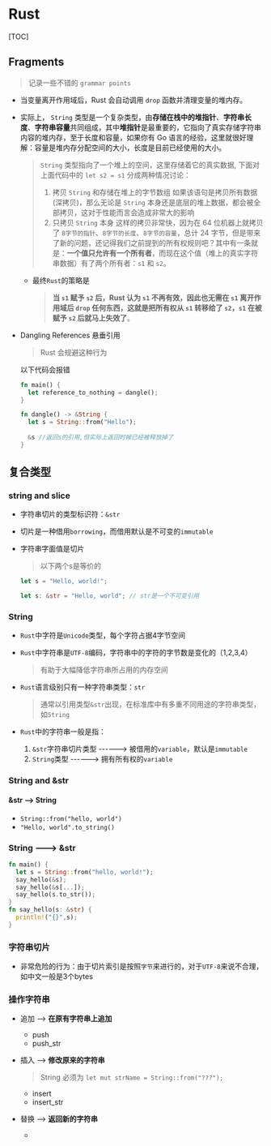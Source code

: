 # Rust

[TOC]



## Fragments

> 记录一些不错的 `grammar points`

* 当变量离开作用域后，Rust 会自动调用 `drop` 函数并清理变量的堆内存。

* 实际上， `String` 类型是一个复杂类型，由**存储在栈中的堆指针**、**字符串长度**、**字符串容量**共同组成，其中**堆指针**是最重要的，它指向了真实存储字符串内容的堆内存，至于长度和容量，如果你有 Go 语言的经验，这里就很好理解：容量是堆内存分配空间的大小，长度是目前已经使用的大小。

  > `String` 类型指向了一个堆上的空间，这里存储着它的真实数据, 下面对上面代码中的 `let s2 = s1` 分成两种情况讨论：
  >
  > 1. 拷贝 `String` 和存储在堆上的字节数组 如果该语句是拷贝所有数据(深拷贝)，那么无论是 `String` 本身还是底层的堆上数据，都会被全部拷贝，这对于性能而言会造成非常大的影响
  > 2. 只拷贝 `String` 本身 这样的拷贝非常快，因为在 64 位机器上就拷贝了 `8字节的指针`、`8字节的长度`、`8字节的容量`，总计 24 字节，但是带来了新的问题，还记得我们之前提到的所有权规则吧？其中有一条就是：**一个值只允许有一个所有者**，而现在这个值（堆上的真实字符串数据）有了两个所有者：`s1` 和 `s2`。

  * 最终`Rust`的策略是

    > **当 `s1` 赋予 `s2` 后，Rust 认为 `s1` 不再有效，因此也无需在 `s1` 离开作用域后 `drop` 任何东西，这就是把所有权从 `s1` 转移给了 `s2`，`s1` 在被赋予 `s2` 后就马上失效了**。

* Dangling References 悬垂引用

  > Rust 会规避这种行为

  以下代码会报错

  ```rust
  fn main() {
    let reference_to_nothing = dangle();
  }
  
  fn dangle() -> &String {
    let s = String::from("Hello");
    
    &s //返回s的引用,但实际上返回时候已经被释放掉了
  }
  ```

  



## 复合类型

 ### string and slice

* 字符串切片的类型标识符：`&str`

* 切片是一种借用`borrowing`，而借用默认是不可变的`immutable`

* 字符串字面值是切片

  > 以下两个s是等价的

  ```rust
  let s = "Hello, world!";
  
  let s: &str = "Hello, world"; // str是一个不可变引用
  ```

### String

* `Rust`中字符是`Unicode`类型，每个字符占据4字节空间

* `Rust`中字符串是`UTF-8`编码，字符串中的字符的字节数是变化的（1,2,3,4）

  > 有助于大幅降低字符串所占用的内存空间

* `Rust`语言级别只有一种字符串类型：`str`

  > 通常以引用类型`&str`出现，在标准库中有多重不同用途的字符串类型，如`String`

* `Rust`中的字符串一般是指：

  1. `&str`字符串切片类型 ------> 被借用的`variable`，默认是`immutable`
  2. `String`类型 ------> 拥有所有权的`variable`

### String and &str

#### &str --> String

* `String::from("hello, world")`
* `"Hello, world".to_string()`

### String ---> &str

```rust
fn main() {
  let s = String::from("hello, world!");
  say_hello(&s);
  say_hello(&s[...]);
  say_hello(s.to_str());
}
fn say_hello(s: &str) {
  println!("{}",s);
}
```



### 字符串切片

* 非常危险的行为：由于切片索引是按照`字节`来进行的，对于`UTF-8`来说不合理，如中文一般是3个bytes



### 操作字符串

* 追加 --> **在原有字符串上追加**

  * push
  * push_str

* 插入 --> **修改原来的字符串**

  > String 必须为 `let mut strName = String::from("???");`

  * insert
  * insert_str

* 替换 --> **返回新的字符串**

  * 















